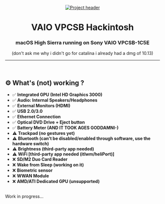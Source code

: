 <p align="center">
  <a href="" rel="noopener">
 <img src="https://i.imgur.com/7rBIZuD.png" alt="Project header"></a>
</p>
<h1 align="center">VAIO VPCSB Hackintosh</h1>

<div align="center">
<h3 align="center">macOS High Sierra running on Sony VAIO VPCSB-1C5E</h3>
<p align="center">(don't ask me why i didn't go for catalina i already had a dmg of 10.13)</p>
</div>

---

<br>

## ⚙️ What's (not) working ?

- ✅ <b>Integrated GPU (Intel HD Graphics 3000)</b>
- ✅ <b>Audio: Internal Speakers/Headphones</b> 
- ✅ <b>External Monitors (HDMI)</b>
- ✅ <b>USB 2.0/3.0</b> 
- ✅ <b>Ethernet Connection</b> 
- ✅ <b>Optical DVD Drive + Eject button</b>
- ✅ <b>Battery Meter (AND IT TOOK AGES GODDAMNI-)</b>
- ⚠️ <b>Trackpad (no gestures yet)</b> 
- ⚠️ <b>Bluetooth (can't be disabled/enabled through software, use the hardware switch)</b> 
- ⚠️ <b>Brightness (third-party app needed)</b> 
- ⚠️ <b>WiFi [third-party app needed (itlwm/heliPort)]</b>
- ❌ <b>SD/M2 Duo Card Reader</b>
- ❌ <b>Wake from Sleep (working on it)</b>
- ❌ <b>Biometric sensor</b>
- ❌ <b>WWAN Module</b>
- ❌ <b>AMD/ATI Dedicated GPU (unsupported)</b>
 
<br>
Work in progress...
